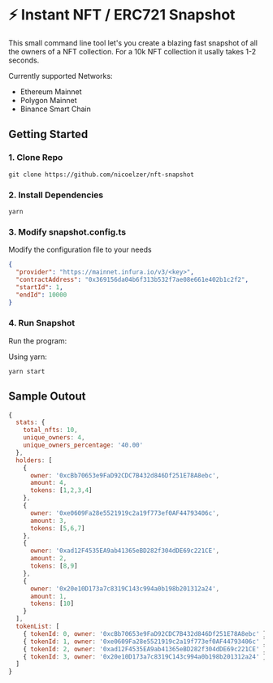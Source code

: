 
# ⚡ Instant NFT / ERC721 Snapshot

This small command line tool let's you create a blazing fast snapshot of all the owners of a NFT collection. For a 10k NFT collection it usally takes 1-2 seconds.

Currently supported Networks:
 - Ethereum Mainnet
 - Polygon Mainnet 
 - Binance Smart Chain

## Getting Started

### 1. Clone Repo

```
git clone https://github.com/nicoelzer/nft-snapshot
```

### 2. Install Dependencies

```
yarn
```

### 3. Modify snapshot.config.ts

Modify the configuration file to your needs
```json
{
  "provider": "https://mainnet.infura.io/v3/<key>",
  "contractAddress": "0x369156da04b6f313b532f7ae08e661e402b1c2f2",
  "startId": 1,
  "endId": 10000
}
```



### 4. Run Snapshot

Run the program:

Using yarn:
```
yarn start
```

## Sample Outout

```javascript
{
  stats: {
    total_nfts: 10,
    unique_owners: 4,
    unique_owners_percentage: '40.00'
  },
  holders: [
    {
      owner: '0xcBb70653e9FaD92CDC7B432d846Df251E78A8ebc',
      amount: 4,
      tokens: [1,2,3,4]
    },
    {
      owner: '0xe0609Fa28e5521919c2a19f773ef0AF44793406c',
      amount: 3,
      tokens: [5,6,7]
    },
    {
      owner: '0xad12F4535EA9ab41365eBD282f304dDE69c221CE',
      amount: 2,
      tokens: [8,9]
    },
    {
      owner: '0x20e10D173a7c8319C143c994a0b198b201312a24',
      amount: 1,
      tokens: [10]
    }
  ],
  tokenList: [
    { tokenId: 0, owner: '0xcBb70653e9FaD92CDC7B432d846Df251E78A8ebc' },
    { tokenId: 1, owner: '0xe0609Fa28e5521919c2a19f773ef0AF44793406c' },
    { tokenId: 2, owner: '0xad12F4535EA9ab41365eBD282f304dDE69c221CE' },
    { tokenId: 3, owner: '0x20e10D173a7c8319C143c994a0b198b201312a24' }
  ]
}
```